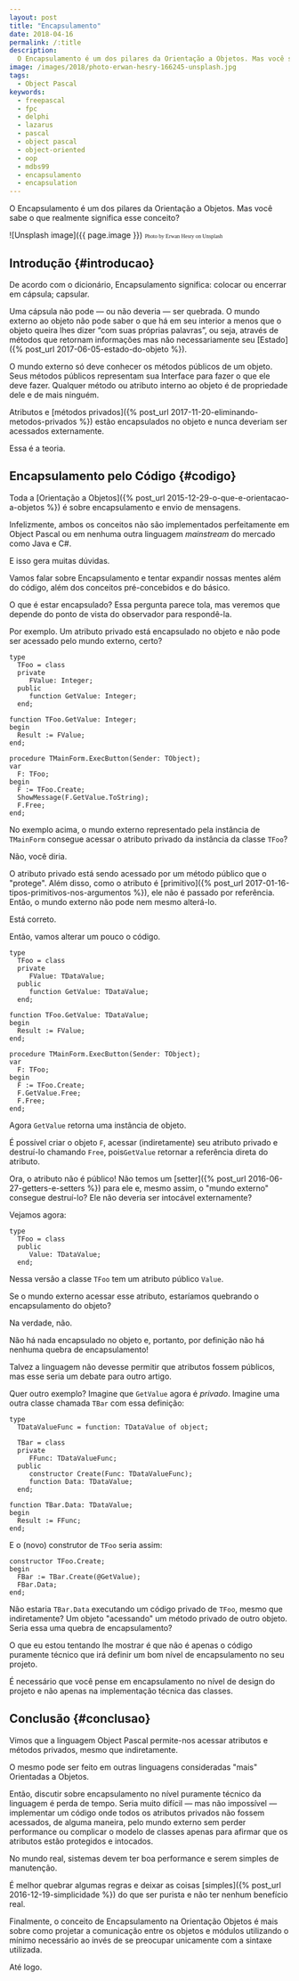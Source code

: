 ```yaml
---
layout: post
title: "Encapsulamento"
date: 2018-04-16
permalink: /:title
description:
  O Encapsulamento é um dos pilares da Orientação a Objetos. Mas você sabe o que realmente significa esse conceito?
image: /images/2018/photo-erwan-hesry-166245-unsplash.jpg
tags:
  - Object Pascal
keywords:
  - freepascal
  - fpc
  - delphi
  - lazarus
  - pascal
  - object pascal
  - object-oriented
  - oop
  - mdbs99
  - encapsulamento
  - encapsulation
---
```


O Encapsulamento é um dos pilares da Orientação a Objetos. Mas você sabe o que realmente significa esse conceito?

<!--more-->

![Unsplash image]({{ page.image }})
<span style="font-family: 'Bebas Neue'; font-size: 0.7em;">Photo by Erwan Hesry on Unsplash</span>

## Introdução {#introducao}

De acordo com o dicionário, Encapsulamento significa: colocar ou encerrar em cápsula; capsular.

Uma cápsula não pode — ou não deveria — ser quebrada. O mundo externo ao objeto não pode saber o que há em seu interior a menos que o objeto queira lhes dizer “com suas próprias palavras”, ou seja, através de métodos que retornam informações mas não necessariamente seu [Estado]({% post_url 2017-06-05-estado-do-objeto %}).

O mundo externo só deve conhecer os métodos públicos de um objeto. Seus métodos públicos representam sua Interface para fazer o que ele deve fazer. Qualquer método ou atributo interno ao objeto é de propriedade dele e de mais ninguém.

Atributos e [métodos privados]({% post_url 2017-11-20-eliminando-metodos-privados %}) estão encapsulados no objeto e nunca deveriam ser acessados externamente.

Essa é a teoria.

## Encapsulamento pelo Código {#codigo}

Toda a [Orientação a Objetos]({% post_url 2015-12-29-o-que-e-orientacao-a-objetos %}) é sobre encapsulamento e envio de mensagens.

Infelizmente, ambos os conceitos não são implementados perfeitamente em Object Pascal ou em nenhuma outra linguagem <i>mainstream</i> do mercado como Java e C#.

E isso gera muitas dúvidas.

Vamos falar sobre Encapsulamento e tentar expandir nossas mentes além do código, além dos conceitos pré-concebidos e do básico.

O que é estar encapsulado? Essa pergunta parece tola, mas veremos que depende do ponto de vista do observador para respondê-la.

Por exemplo. Um atributo privado está encapsulado no objeto e não pode ser acessado pelo mundo externo, certo?

    type
      TFoo = class
      private
         FValue: Integer;
      public
         function GetValue: Integer;
      end;

    function TFoo.GetValue: Integer;
    begin
      Result := FValue;
    end;

    procedure TMainForm.ExecButton(Sender: TObject);
    var
      F: TFoo;
    begin
      F := TFoo.Create;
      ShowMessage(F.GetValue.ToString);
      F.Free;
    end;

No exemplo acima, o mundo externo representado pela instância de  <code>TMainForm</code> consegue acessar o atributo privado da instância da classe <code>TFoo</code>?

Não, você diria.

O atributo privado está sendo acessado por um método público que o "protege". Além disso, como o atributo é [primitivo]({% post_url 2017-01-16-tipos-primitivos-nos-argumentos %}), ele não é passado por referência. Então, o mundo externo não pode nem mesmo alterá-lo.

Está correto.

Então, vamos alterar um pouco o código.

    type
      TFoo = class
      private
         FValue: TDataValue;
      public
         function GetValue: TDataValue;
      end;

    function TFoo.GetValue: TDataValue;
    begin
      Result := FValue;
    end;

    procedure TMainForm.ExecButton(Sender: TObject);
    var
      F: TFoo;
    begin
      F := TFoo.Create;
      F.GetValue.Free;
      F.Free;
    end;

Agora <code>GetValue</code> retorna uma instância de objeto.

É possível criar o objeto <code>F</code>, acessar (indiretamente) seu atributo privado e destruí-lo chamando <code>Free</code>, pois<code>GetValue</code> retornar a referência direta do atributo.

Ora, o atributo não é público! Não temos um [setter]({% post_url 2016-06-27-getters-e-setters %}) para ele e, mesmo assim, o "mundo externo" consegue destruí-lo? Ele não deveria ser intocável externamente?

Vejamos agora:

    type
      TFoo = class
      public
         Value: TDataValue;
      end;

Nessa versão a classe <code>TFoo</code> tem um atributo público <code>Value</code>.

Se o mundo externo acessar esse atributo, estaríamos quebrando o encapsulamento do objeto?

Na verdade, não.

Não há nada encapsulado no objeto e, portanto, por definição não há nenhuma quebra de encapsulamento!

Talvez a linguagem não devesse permitir que atributos fossem públicos, mas esse seria um debate para outro artigo.

Quer outro exemplo? Imagine que <code>GetValue</code> agora é <i>privado</i>. Imagine uma outra classe chamada <code>TBar</code> com essa definição:

    type
      TDataValueFunc = function: TDataValue of object; 

      TBar = class
      private
         FFunc: TDataValueFunc;
      public
         constructor Create(Func: TDataValueFunc);
         function Data: TDataValue;
      end;

    function TBar.Data: TDataValue;
    begin
      Result := FFunc;
    end;

E o (novo) construtor de <code>TFoo</code> seria assim:

    constructor TFoo.Create;
    begin
      FBar := TBar.Create(@GetValue);
      FBar.Data;
    end;

Não estaria <code>TBar.Data</code> executando um código privado de <code>TFoo</code>, mesmo que indiretamente? Um objeto "acessando" um método privado de outro objeto. Seria essa uma quebra de encapsulamento?

O que eu estou tentando lhe mostrar é que não é apenas o código puramente técnico que irá definir um bom nível de encapsulamento no seu projeto.

É necessário que você pense em encapsulamento no nível de design do projeto e não apenas na implementação técnica das classes.

## Conclusão {#conclusao}

Vimos que a linguagem Object Pascal permite-nos acessar atributos e 
métodos privados, mesmo que indiretamente.

O mesmo pode ser feito em outras linguagens consideradas "mais" Orientadas a Objetos.

Então, discutir sobre encapsulamento no nível puramente técnico da linguagem é perda de tempo. Seria muito difícil — mas não impossível — implementar um código onde todos os atributos privados não fossem acessados, de alguma maneira, pelo mundo externo sem perder performance ou complicar o modelo de classes apenas para afirmar que os atributos estão protegidos e intocados.

No mundo real, sistemas devem ter boa performance e serem simples de manutenção.

É melhor quebrar algumas regras e deixar as coisas [simples]({% post_url 2016-12-19-simplicidade %}) do que ser purista e não ter nenhum benefício real.

Finalmente, o conceito de Encapsulamento na Orientação Objetos é mais sobre como projetar a comunicação entre os objetos e módulos utilizando o mínimo necessário ao invés de se preocupar unicamente com a sintaxe utilizada.

Até logo.


